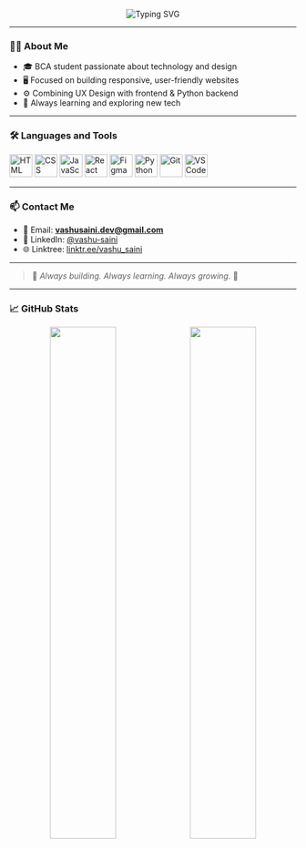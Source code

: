 <!-- Profile README for GitHub: vashusaini-dev -->

<p align="center">
  <img src="https://readme-typing-svg.demolab.com?font=Fira+Code&size=24&pause=1000&color=1ABC9C&center=true&vCenter=true&width=650&lines=Hi%2C+I'm+Vashu+Saini;Frontend+Developer+%7C+UI%2FUX+Designer;Python+Backend+Developer+%7C+BCA+Student;Building+modern+full-stack+web+apps" alt="Typing SVG" />
</p>

---

### 👨‍💻 About Me

- 🎓 BCA student passionate about technology and design  
- 🖥️ Focused on building responsive, user-friendly websites  
- ⚙️ Combining UX Design with frontend & Python backend  
- 🚀 Always learning and exploring new tech

---

### 🛠️ Languages and Tools

<p align="left">
  <img src="https://cdn.jsdelivr.net/gh/devicons/devicon/icons/html5/html5-original.svg" alt="HTML" width="40" height="40"/>
  <img src="https://cdn.jsdelivr.net/gh/devicons/devicon/icons/css3/css3-original.svg" alt="CSS" width="40" height="40"/>
  <img src="https://cdn.jsdelivr.net/gh/devicons/devicon/icons/javascript/javascript-original.svg" alt="JavaScript" width="40" height="40"/>
  <img src="https://cdn.jsdelivr.net/gh/devicons/devicon/icons/react/react-original.svg" alt="React" width="40" height="40"/>
  <img src="https://cdn.jsdelivr.net/gh/devicons/devicon/icons/figma/figma-original.svg" alt="Figma" width="40" height="40"/>
  <img src="https://cdn.jsdelivr.net/gh/devicons/devicon/icons/python/python-original.svg" alt="Python" width="40" height="40"/>
  <img src="https://cdn.jsdelivr.net/gh/devicons/devicon/icons/git/git-original.svg" alt="Git" width="40" height="40"/>
  <img src="https://cdn.jsdelivr.net/gh/devicons/devicon/icons/vscode/vscode-original.svg" alt="VS Code" width="40" height="40"/>
</p>

---

### 📫 Contact Me

- 📧 Email: **vashusaini.dev@gmaiI.com**  
- 🔗 LinkedIn: [@vashu-saini](https://www.linkedin.com/in/vashu-saini)  
- 🌐 Linktree: [linktr.ee/vashu_saini](https://linktr.ee/vashu_saini)

---

> 🔄 _Always building. Always learning. Always growing._ 🌱

---

### 📈 GitHub Stats

<p align="center">
  <img src="https://github-readme-stats.vercel.app/api?username=vashusaini-dev&show_icons=true&theme=react&hide_border=true" width="48%" />
  <img src="https://github-readme-streak-stats.herokuapp.com?user=vashusaini-dev&theme=react&hide_border=true" width="48%" />
</p>
